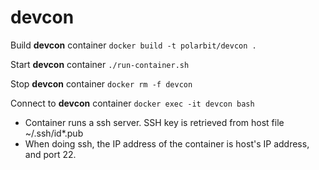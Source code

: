 # devcon

Build **devcon** container
`docker build -t polarbit/devcon .`

Start **devcon** container
`./run-container.sh`

Stop **devcon** container
`docker rm -f devcon`

Connect to **devcon** container
`docker exec -it devcon bash`

* Container runs a ssh server. SSH key is retrieved from host file ~/.ssh/id*.pub
* When doing ssh, the IP address of the container is host's IP address, and port 22.


